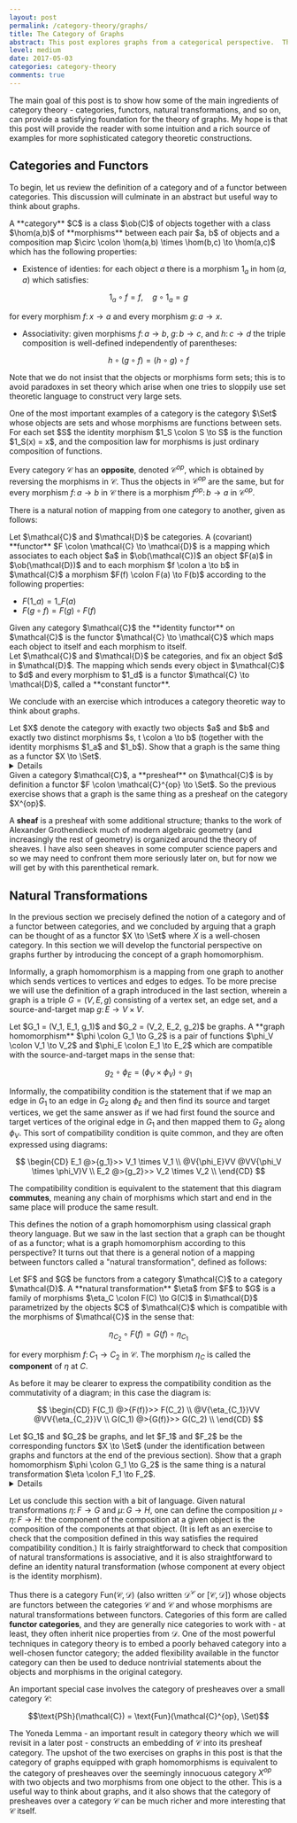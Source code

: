 ```yaml
---
layout: post
permalink: /category-theory/graphs/
title: The Category of Graphs 
abstract: This post explores graphs from a categorical perspective.  The focus is on introducing some of the key ideas of category theory in a familiar setting; in future posts we may see how category can clarify some difficult constructions in graph theory.
level: medium 
date: 2017-05-03
categories: category-theory
comments: true
---
```


The main goal of this post is to show how some of the main ingredients of category theory - categories, functors, natural transformations, and so on, can provide a satisfying foundation for the theory of graphs.
My hope is that this post will provide the reader with some intuition and a rich source of examples for more sophisticated category theoretic constructions.

## Categories and Functors

To begin, let us review the definition of a category and of a functor between categories.
This discussion will culminate in an abstract but useful way to think about graphs.

<div class="definition">
A **category** $C$ is a class $\ob(C)$ of objects together with a class $\hom(a,b)$ of **morphisms** between each pair $a, b$ of objects and a composition map $\circ \colon \hom(a,b) \times \hom(b,c) \to \hom(a,c)$ which has the following properties:

- Existence of identies: for each object $a$ there is a morphism $1_a$ in $\hom(a, a)$ which satisfies:

$$1_a \circ f = f, \quad g \circ 1_a = g$$

for every morphism $f \colon x \to a$ and every morphism $g \colon a \to x$.

- Associativity: given morphisms $f \colon a \to b$, $g \colon b \to c$, and $h \colon c \to d$ the triple composition is well-defined independently of parentheses:

$$h \circ (g \circ f) = (h \circ g) \circ f$$

</div>

Note that we do not insist that the objects or morphisms form sets; this is to avoid paradoxes in set theory which arise when one tries to sloppily use set theoretic language to construct very large sets.

<div class="example">
One of the most important examples of a category is the category $\Set$ whose objects are sets and whose morphisms are functions between sets.
For each set $S$ the identity morphism $1_S \colon S \to S$ is the function $1_S(x) = x$, and the composition law for morphisms is just ordinary composition of functions.
</div>

Every category $\mathcal{C}$ has an **opposite**, denoted $\mathcal{C}^{op}$, which is obtained by reversing the morphisms in $\mathcal{C}$.
Thus the objects in $\mathcal{C}^{op}$ are the same, but for every morphism $f \colon a \to b$ in $\mathcal{C}$ there is a morphism $f^{op} \colon b \to a$ in $\mathcal{C}^{op}$.

There is a natural notion of mapping from one category to another, given as follows:

<div class="definition">
Let $\mathcal{C}$ and $\mathcal{D}$ be categories.
A (covariant) **functor** $F \colon \mathcal{C} \to \mathcal{D}$ is a mapping which associates to each object $a$ in $\ob(\mathcal{C})$ an object $F(a)$ in $\ob(\mathcal{D})$ and to each morphism $f \colon a \to b$ in $\mathcal{C}$ a morphism $F(f) \colon F(a) \to F(b)$ according to the following properties:

- $F(1\_a) = 1\_{F(a)}$
- $F(g \circ f) = F(g) \circ F(f)$

</div>

<div class="example">
Given any category $\mathcal{C}$ the **identity functor** on $\mathcal{C}$ is the functor $\mathcal{C} \to \mathcal{C}$ which maps each object to itself and each morphism to itself.
</div>

<div class="example">
Let $\mathcal{C}$ and $\mathcal{D}$ be categories, and fix an object $d$ in $\mathcal{D}$.
The mapping which sends every object in $\mathcal{C}$ to $d$ and every morphism to $1_d$ is a functor $\mathcal{C} \to \mathcal{D}$, called a **constant functor**.
</div>

We conclude with an exercise which introduces a category theoretic way to think about graphs.

<div class="exercise" text="Graphs as functors">
Let $X$ denote the category with exactly two objects $a$ and $b$ and exactly two distinct morphisms $s, t \colon a \to b$ (together with the identity morphisms $1_a$ and $1_b$).
Show that a graph is the same thing as a functor $X \to \Set$.
<div>
<details>
<div class="solution">
Recall that a graph consists of a set $V$ of vertices together with a set $E$ of edges.
Each edge has a source vertex and a target vertex, though in general one allows different edges to have the same source and target; thus part of the structure of the graph is a function $g \colon E \to V \times V$ sending an edge to its source and target vertices. 

Now, let $F \colon X \to \Set$ be a functor.
Since $F$ maps objects to objects we have two sets $F(a)$ and $F(b)$, and since $F$ maps morphisms to morphisms we also have two functions $F(s), F(t) \colon F(a) \to F(b)$.
From these ingredients we aim to manufacture a graph.

The idea is as follows: let $E = F(a)$, $V = F(b)$, and define $g \colon E \to V \times V$ by

$$g(e) = (F(s)(e), F(t)(e))$$

In other words, $F(a)$ is the edge set of the graph, $F(b)$ is the vertex set of the graph, and the maps $F(s)$ and $F(t)$ determine the source and target, respectively, of each edge.

This process is of course reversible: starting with a graph $G = (V, E, g)$ where $g \colon E \to V \times V$ is the source-and-target map, we can construct a functor $F \colon X \to \Set$ as follows.
The values of $F$ on objects is given by $F(a) = E$ and $F(b) = V$.
To define $F$ on morphisms let $\pi_1$ and $\pi_2$ be the functions $V \times V \to V$ which project onto the first and second factors, respectively, so that $\pi_1(v_1, v_2) = v_1$ and $\pi_2(v_1, v_2) = v_2$.
Finally, define:

$$F(s) = \pi_1 \circ g, \quad F(t) = \pi_2 \circ g$$

Ordinarily we would need to check that $F$ preserves compositions of morphisms, but since there are no nontrivial compositions in $X$ we are done.
</div>
</details>

<div class="remark">
Given a category $\mathcal{C}$, a **presheaf** on $\mathcal{C}$ is by definition a functor $F \colon \mathcal{C}^{op} \to \Set$.
So the previous exercise shows that a graph is the same thing as a presheaf on the category $X^{op}$.

A **sheaf** is a presheaf with some additional structure; thanks to the work of Alexander Grothendieck much of modern algebraic geometry (and increasingly the rest of geometry) is organized around the theory of sheaves.
I have also seen sheaves in some computer science papers and so we may need to confront them more seriously later on, but for now we will get by with this parenthetical remark.
</div>

## Natural Transformations

In the previous section we precisely defined the notion of a category and of a functor between categories, and we concluded by arguing that a graph can be thought of as a functor $X \to \Set$ where $X$ is a well-chosen category.
In this section we will develop the functorial perspective on graphs further by introducing the concept of a graph homomorphism.

Informally, a graph homomorphism is a mapping from one graph to another which sends vertices to vertices and edges to edges.
To be more precise we will use the definition of a graph introduced in the last section, wherein a graph is a triple $G = (V, E, g)$ consisting of a vertex set, an edge set, and a source-and-target map $g \colon E \to V \times V$. 

<div class="definition">
Let $G_1 = (V_1, E_1, g_1)$ and $G_2 = (V_2, E_2, g_2)$ be graphs.  A **graph homomorphism** $\phi \colon G_1 \to G_2$ is a pair of functions $\phi_V \colon V_1 \to V_2$ and $\phi_E \colon E_1 \to E_2$ which are compatible with the source-and-target maps in the sense that:

$$g_2 \circ \phi_E = (\phi_V \times \phi_V) \circ g_1$$

</div>

Informally, the compatibility condition is the statement that if we map an edge in $G_1$ to an edge in $G_2$ along $\phi_E$ and then find its source and target vertices, we get the same answer as if we had first found the source and target vertices of the original edge in $G_1$ and then mapped them to $G_2$ along $\phi_V$.
This sort of compatibility condition is quite common, and they are often expressed using diagrams:

$$
\begin{CD}
E_1 @>{g_1}>> V_1 \times V_1 \\
@V{\phi_E}VV @VV{\phi_V \times \phi_V}V \\
E_2 @>{g_2}>> V_2 \times V_2 \\
\end{CD}
$$

The compatibility condition is equivalent to the statement that this diagram **commutes**, meaning any chain of morphisms which start and end in the same place will produce the same result.

This defines the notion of a graph homomorphism using classical graph theory language.
But we saw in the last section that a graph can be thought of as a functor; what is a graph homomorphism according to this perspective?
It turns out that there is a general notion of a mapping between functors called a "natural transformation", defined as follows:

<div class="definition">
Let $F$ and $G$ be functors from a category $\mathcal{C}$ to a category $\mathcal{D}$.
A **natural transformation** $\eta$ from $F$ to $G$ is a family of morphisms $\eta_C \colon F(C) \to G(C)$ in $\mathcal{D}$ parametrized by the objects $C$ of $\mathcal{C}$ which is compatible with the morphisms of $\mathcal{C}$ in the sense that: 

$$\eta_{C_2} \circ F(f) = G(f) \circ \eta_{C_1}$$

for every morphism $f \colon C_1 \to C_2$ in $\mathcal{C}$.
The morphism $\eta_C$ is called the **component** of $\eta$ at $C$.
</div>

As before it may be clearer to express the compatibility condition as the commutativity of a diagram; in this case the diagram is:

$$
\begin{CD}
F(C_1) @>{F(f)}>> F(C_2) \\
@V{\eta_{C_1}}VV @VV{\eta_{C_2}}V \\
G(C_1) @>{G(f)}>> G(C_2) \\
\end{CD}
$$

<div class="exercise" text="Graph homomorphisms as natural transformations">
Let $G_1$ and $G_2$ be graphs, and let $F_1$ and $F_2$ be the corresponding functors $X \to \Set$ (under the identification between graphs and functors at the end of the previous section).
Show that a graph homomorphism $\phi \colon G_1 \to G_2$ is the same thing is a natural transformation $\eta \colon F_1 \to F_2$.
</div>
<details>
<div class="solution">
Let us begin with a graph homomorphism $\phi \colon G_1 \to G_2$ and construct the corresponding natural transformation $\eta \colon F_1 \to F_2$.
Recall that $\phi$ consists of a pair of functions $\phi_V \colon V_1 \to V_2$ and $\phi_E \colon E_1 \to E_2$ which are compatible with the source-and-target maps.

To construct $\eta$ we must specify morphisms $\eta_a \colon F_1(a) \to F_2(a)$ and $\eta_b \colon F_1(b) \to F_2(b)$ corresponding to the objects $a$ and $b$ of $X$.
Since $F_1$ and $F_2$ each send $a$ to the edge sets of the corresponding graphs, let $\eta_a = \phi_E$; similary, since $b$ maps to vertex sets we may define $\eta_b = \phi_V$.
To show that $\eta_a$ and $\eta_b$ together define a natural transformation, we must check the compatibility condition:

$$\eta_b \circ F_1(f) = F_2(f) \circ \eta_a$$

for any morphism $f \colon a \to b$.
To verify this, we will use the compatibility condition between $\phi_E$ and $\phi_V$ from the definition of a graph homomorphism, which asserts:

$$
\begin{equation} \label{compatible}
g_2 \circ \phi_E = (\phi_V \times \phi_V) \circ g_1
\end{equation}
$$

Projecting both sides of this equation onto the first factor of $V_2 \times V_2$, we get:

$$\pi_1 \circ g_2 \circ \phi_E = \pi_1 \circ (\phi_V \times \phi_V) \circ g_1 = \phi_V \circ \pi_1 \circ g_1$$

But according to the correspondence between graphs and functors we have that $\pi_1 \circ g_2 = F_2(s)$ and $\pi_1 \circ g_1 = F_1(s)$ where $s$ is one of the two morphisms $a \to b$ in $X$.  
Substituting $\phi_E = \eta_a$ and $\phi_V = \eta_b$, we get:

$$F_2(s) \circ \eta_a = \eta_b \circ F_1(s)$$

This is the compatibility condition between $\eta$ and $s$.
Compatibility between $\eta$ and $t$ follows by projecting the compatibility equation \eqref{compatible} onto the second factor of $V_2 \times V$.
There are no further morphisms (other than the identities) in $X$, so we have shown that $\eta$ is indeed a natural transformation.

To complete the exercise, we must also show that every natural transformation $\eta \colon F_1 \to F_2$ determines a graph homomorphism $G_1 \to G_2$.
This amounts to reversing the construction above: the component $\eta_a$ is a function $E_1 \to E_2$, the component $\eta_b$ is a function $V_1 \to V_2$, and the compatibility condition in the definition of graph homomorphism follows from the compatibility condition in the definition of natural transformation.
The details are left to the reader.
</div>
</details>

Let us conclude this section with a bit of language.
Given natural transformations $\eta \colon F \to G$ and $\mu \colon G \to H$, one can define the composition $\mu \circ \eta \colon F \to H$: the component of the composition at a given object is the composition of the components at that object.
(It is left as an exercise to check that the composition defined in this way satisfies the required compatibility condition.)
It is fairly straightforward to check that composition of natural transformations is associative, and it is also straightforward to define an identity natural transformation (whose component at every object is the identity morphism).

Thus there is a category $\text{Fun}(\mathcal{C}, \mathcal{D})$ (also written $\mathcal{D}^\mathcal{C}$ or $[\mathcal{C}, \mathcal{D}]$) whose objects are functors between the categories $\mathcal{C}$ and $\mathcal{C}$ and whose morphisms are natural transformations between functors.
Categories of this form are called **functor categories**, and they are generally nice categories to work with - at least, they often inherit nice properties from $\mathcal{D}$.
One of the most powerful techniques in category theory is to embed a poorly behaved category into a well-chosen functor category; the added flexibility available in the functor category can then be used to deduce nontrivial statements about the objects and morphisms in the original category.

An important special case involves the category of presheaves over a small category $\mathcal{C}$:

$$\text{PSh}(\mathcal{C}) = \text{Fun}(\mathcal{C}^{op}, \Set)$$

The Yoneda Lemma - an important result in category theory which we will revisit in a later post - constructs an embedding of $\mathcal{C}$ into its presheaf category.
The upshot of the two exercises on graphs in this post is that the category of graphs equipped with graph homomorphisms is equivalent to the category of presheaves over the seemingly innocuous category $X^{op}$ with two objects and two morphisms from one object to the other.
This is a useful way to think about graphs, and it also shows that the category of presheaves over a category $\mathcal{C}$ can be much richer and more interesting that $\mathcal{C}$ itself.
